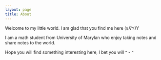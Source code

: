 ```yaml
---
layout: page
title: About
---
```


Welcome to my little world.  I am glad that you find me here (≥∇≤)Y

I am a math student from University of Marylan who enjoy taking notes and share notes to the world.

Hope you will find something interesting here, I bet you will ^ - ^
